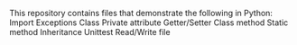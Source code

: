 This repository contains files that demonstrate the following in Python:
Import
Exceptions
Class
Private attribute
Getter/Setter
Class method
Static method
Inheritance
Unittest
Read/Write file
